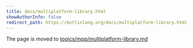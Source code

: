 ```yaml
---
title: docs/multiplatform-library.html
showAuthorInfo: false
redirect_path: https://kotlinlang.org/docs/multiplatform-library.html
---
```


The page is moved to [topics/mpp/multiplatform-library.md](../../../../docs/topics/mpp/multiplatform-library.md)
